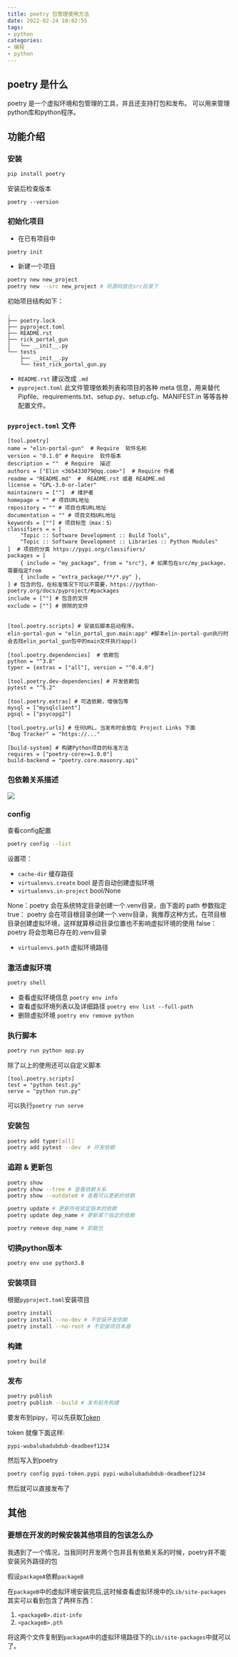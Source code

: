 ```yaml
---
title: poetry 包管理使用方法
date: 2022-02-24 10:02:55
tags:
- python
categories:
- 编程
- python
---
```


## poetry 是什么

poetry 是一个虚拟环境和包管理的工具，并且还支持打包和发布。
可以用来管理python库和python程序。

## 功能介绍

### 安装

```bash
pip install poetry
```

安装后检查版本

```
poetry --version 
```

### 初始化项目

- 在已有项目中

```bash
poetry init
```

- 新建一个项目

```bash
poetry new new_project
poetry new --src new_project # 将源码放在src目录下
```

初始项目结构如下：
```text
.
├── poetry.lock
├── pyproject.toml
├── README.rst
├── rick_portal_gun
│   └── __init__.py
└── tests
    ├── __init__.py
    └── test_rick_portal_gun.py
```

- `README.rst` 建议改成 `.md`
- `pyproject.toml` 此文件管理依赖列表和项目的各种 meta 信息，用来替代 Pipfile、requirements.txt、setup.py、setup.cfg、MANIFEST.in 等等各种配置文件。

### `pyproject.toml` 文件

```
[tool.poetry]
name = "elin-portal-gun"  # Require  软件名称
version = "0.1.0" # Require  软件版本
description = ""  # Require  描述
authors = ["Elin <365433079@qq.com>"]  # Require 作者
readme = "README.md"  #  README.rst 或者 README.md
license = "GPL-3.0-or-later"  
maintainers = [""]  # 维护者
homepage = "" # 项目URL地址
repository = "" # 项目仓库URL地址
documentation = "" # 项目文档URL地址
keywords = [""] # 项目标签（max：5）
classifiers = = [
    "Topic :: Software Development :: Build Tools",
    "Topic :: Software Development :: Libraries :: Python Modules"
]  # 项目的分类 https://pypi.org/classifiers/
packages = [
    { include = "my_package", from = "src"}, # 如果包在src/my_package，需要指定from
    { include = "extra_package/**/*.py" },
] # 包含的包，在标准情况下可以不需要，https://python-poetry.org/docs/pyproject/#packages
include = [""] # 包含的文件
exclude = [""] # 排除的文件


[tool.poetry.scripts] # 安装后脚本启动程序。 
elin-portal-gun = "elin_portal_gun.main:app" #脚本elin-portal-gun执行时会去找elin_portal_gun包中的main文件执行app()

[tool.poetry.dependencies]  # 依赖包
python = "^3.8"
typer = {extras = ["all"], version = "^0.4.0"}

[tool.poetry.dev-dependencies] # 开发依赖包
pytest = "^5.2"

[tool.poetry.extras] # 可选依赖，增强包等
mysql = ["mysqlclient"]
pgsql = ["psycopg2"]

[tool.poetry.urls] # 任何URL，当发布时会放在 Project Links 下面
"Bug Tracker" = "https://..."

[build-system] # 构建Python项目的标准方法
requires = ["poetry-core>=1.0.0"]
build-backend = "poetry.core.masonry.api"
```

### 包依赖关系描述

![](1.png)

### config

查看config配置

```bash
poetry config --list
```

设置项：
- `cache-dir` 缓存路径
- `virtualenvs.create` bool  是否自动创建虚拟环境
- `virtualenvs.in-project` bool/None  

None：poetry 会在系统特定目录创建一个.venv目录，由下面的 path 参数指定
true： poetry 会在项目根目录创建一个.venv目录，我推荐这种方式，在项目根目录创建虚拟环境，这样就算移动目录位置也不影响虚拟环境的使用
false： poetry 将会忽略已存在的.venv目录

- `virtualenvs.path` 虚拟环境路径


### 激活虚拟环境

```bash
poetry shell
```

- 查看虚拟环境信息 `poetry env info`
- 查看虚拟环境列表以及详细路径 `poetry env list --full-path`
- 删除虚拟环境 `poetry env remove python`

### 执行脚本

```bash
poetry run python app.py
```

除了以上的使用还可以自定义脚本

```
[tool.poetry.scripts] 
test = "python test.py" 
serve = "python run.py" 
```

可以执行`poetry run serve`

### 安装包

```bash
poetry add typer[all]
poetry add pytest --dev  # 开发依赖
```

### 追踪 & 更新包

```bash
poetry show
poetry show --tree # 查看依赖关系
poetry show --outdated # 查看可以更新的依赖
```

```bash
poetry update # 更新所有锁定版本的依赖
poetry update dep_name # 更新某个指定的依赖
```

```bash
poetry remove dep_name # 卸载包
```

### 切换python版本

```bash
poetry env use python3.8
```

### 安装项目

根据`pyproject.toml`安装项目

```bash
poetry install
poetry install --no-dev # 不安装开发依赖
poetry install --no-root # 不安装项目本身

```

### 构建

```bash
poetry build
```

### 发布

```bash
poetry publish
poetry publish --build # 发布前先构建
```

要发布到pipy，可以先获取[Token](https://pypi.org/manage/account/token/)

token 就像下面这样:
```
pypi-wubalubadubdub-deadbeef1234
```

然后写入到poetry
```bash
poetry config pypi-token.pypi pypi-wubalubadubdub-deadbeef1234
```

然后就可以直接发布了


## 其他

### 要想在开发的时候安装其他项目的包该怎么办

我遇到了一个情况，当我同时开发两个包并且有依赖关系的时候，poetry并不能安装另外路径的包

假设`packageA`依赖`packageB`

在`packageB`中的虚拟环境安装完后,这时候查看虚拟环境中的`Lib/site-packages`其实可以看到包含了两样东西：
1. `<packageB>.dist-info`
2. `<packageB>.pth`

将这两个文件复制到`packageA`中的虚拟环境路径下的`Lib/site-packages`中就可以了。
